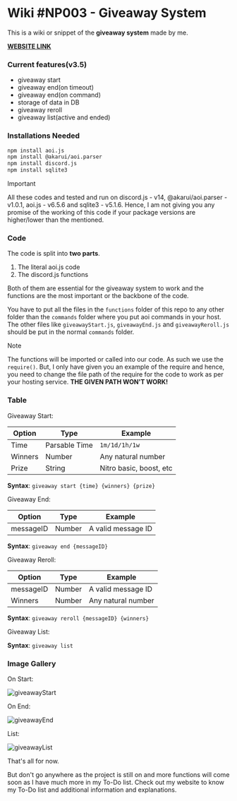# Wiki #NP003 - Giveaway System

This is a wiki or snippet of the **giveaway system** made by me.

**[WEBSITE LINK](https://nanotech-wikis.vercel.app/code/giveaway)**

### Current features(v3.5)

- giveaway start
- giveaway end(on timeout)
- giveaway end(on command)
- storage of data in DB
- giveaway reroll
- giveaway list(active and ended)

### Installations Needed

```bash
npm install aoi.js
npm install @akarui/aoi.parser
npm install discord.js
npm install sqlite3
```

> [!IMPORTANT]
> All these codes and tested and run on discord.js - v14, @akarui/aoi.parser - v1.0.1, aoi.js - v6.5.6 and sqlite3 - v5.1.6. Hence, I am not giving you any promise of the working of this code if your package versions are higher/lower than the mentioned.

### Code

The code is split into __two parts__. 
1. The literal aoi.js code 
1. The discord.js functions

Both of them are essential for the giveaway system to work and the functions are the most important or the backbone of the code.

You have to put all the files in the `functions` folder of this repo to any other folder than the `commands` folder where you put aoi commands in your host. The other files like `giveawayStart.js`, `giveawayEnd.js` and `giveawayReroll.js` should be put in the normal `commands` folder.

> [!NOTE]
> The functions will be imported or called into our code. As such we use the `require()`. But, I only have given you an example of the require and hence, you need to change the file path of the require for the code to work as per your hosting service. **THE GIVEN PATH WON'T WORK!**

### Table

Giveaway Start:

| Option | Type | Example |
| ------ | ---- | ------- |
| Time | Parsable Time | `1m/1d/1h/1w` |
| Winners | Number | Any natural number |
| Prize | String | Nitro basic, boost, etc |

**Syntax**: `giveaway start {time} {winners} {prize}`

Giveaway End:

| Option | Type | Example |
| ------ | ---- | ------- |
| messageID | Number | A valid message ID |

**Syntax**: `giveaway end {messageID}`

Giveaway Reroll:

| Option | Type | Example |
| ------ | ---- | ------- |
| messageID | Number | A valid message ID |
| Winners | Number | Any natural number |

**Syntax**: `giveaway reroll {messageID} {winners}`

Giveaway List:

**Syntax**: `giveaway list`


### Image Gallery

On Start:

![giveawayStart](https://cdn.discordapp.com/attachments/1110083236736024577/1161834662675615786/Screenshot_20231011_191253_Discord.jpg)

On End:

![giveawayEnd](https://cdn.discordapp.com/attachments/1149961478372347985/1160100773519183912/Screenshot_20231007_115554_Discord.jpg)

List:

![giveawayList](https://cdn.discordapp.com/attachments/1110083236736024577/1162303370980237384/Screenshot_20231013_134748_Discord.jpg)

That's all for now.

But don't go anywhere as the project is still on and more functions will come soon as I have much more in my To-Do list.
Check out my website to know my To-Do list and additional information and explanations.

